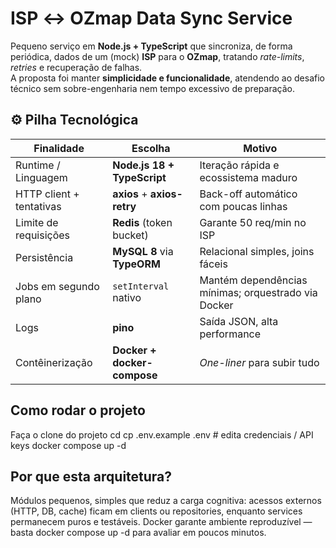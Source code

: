 # ISP ↔ OZmap Data Sync Service

Pequeno serviço em **Node.js + TypeScript** que sincroniza, de forma periódica, dados de um (mock) **ISP** para o **OZmap**, tratando *rate-limits*, *retries* e recuperação de falhas.  
A proposta foi manter **simplicidade e funcionalidade**, atendendo ao desafio técnico sem sobre-engenharia nem tempo excessivo de preparação.

## ⚙️ Pilha Tecnológica

| Finalidade                    | Escolha                         | Motivo                                                     |
| ----------------------------- | ------------------------------  | ---------------------------------------------------------- |
| Runtime / Linguagem           | **Node.js 18 + TypeScript**     | Iteração rápida e ecossistema maduro                       |
| HTTP client + tentativas      | **axios** + **axios-retry**     | Back-off automático com poucas linhas                      |
| Limite de requisições         | **Redis** (token bucket)        | Garante 50 req/min no ISP                                  |
| Persistência                  | **MySQL 8** via **TypeORM**     | Relacional simples, joins fáceis                           |
| Jobs em segundo plano         | `setInterval` nativo            | Mantém dependências mínimas; orquestrado via Docker        |
| Logs                          | **pino**                        | Saída JSON, alta performance                               |
| Contêinerização               | **Docker + docker-compose**     | *One-liner* para subir tudo                                |

## Como rodar o projeto

Faça o clone do projeto
cd <nome da past>
cp .env.example .env   # edita credenciais / API keys
docker compose up -d


## Por que esta arquitetura?
Módulos pequenos, simples que reduz a carga cognitiva: acessos externos (HTTP, DB, cache) ficam em clients ou repositories, enquanto services permanecem puros e testáveis. Docker garante ambiente reproduzível — basta docker compose up -d para avaliar em poucos minutos.